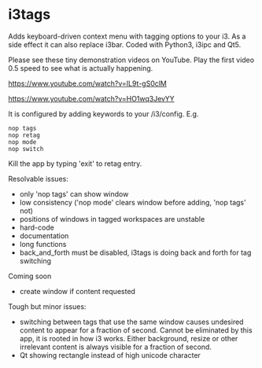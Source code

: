 # i3tags
Adds keyboard-driven context menu with tagging options
to your i3. As a side effect it can also replace i3bar.
Coded with Python3, i3ipc and Qt5.

Please see these tiny demonstration videos on YouTube.
Play the first video 0.5 speed to see what is actually happening.

https://www.youtube.com/watch?v=IL9t-gS0clM

https://www.youtube.com/watch?v=HO1wq3JevYY

It is configured by adding keywords to your /i3/config. E.g.

    nop tags
    nop retag
    nop mode
    nop switch

Kill the app by typing 'exit' to retag entry.

Resolvable issues:
- only 'nop tags' can show window
- low consistency ('nop mode' clears window before adding,
 'nop tags' not)
- positions of windows in tagged workspaces are unstable
- hard-code
- documentation
- long functions
- back_and_forth must be disabled, i3tags is doing back and
forth for tag switching

Coming soon
- create window if content requested

Tough but minor issues:
- switching between tags that use the same window causes
undesired content to appear for a fraction of second. Cannot be
eliminated by this app, it is rooted in how i3 works.
Either background, resize or other irrelevant content is always
visible for a fraction of second.
- Qt showing rectangle instead of high unicode character